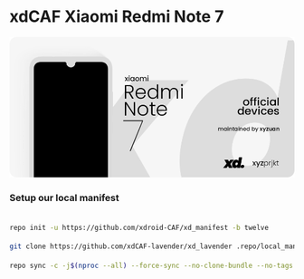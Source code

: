 # xdCAF Xiaomi Redmi Note 7 #

![XD_LAVENDER](https://github.com/xyz-prjkt/xyz_assets/raw/main/xd_la_ba.png)

### Setup our local manifest ###

```bash

repo init -u https://github.com/xdroid-CAF/xd_manifest -b twelve

git clone https://github.com/xdCAF-lavender/xd_lavender .repo/local_manifests -b twelve

repo sync -c -j$(nproc --all) --force-sync --no-clone-bundle --no-tags

```
